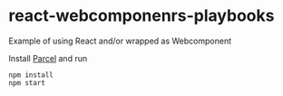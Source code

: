 # react-webcomponenrs-playbooks

Example of using React and/or wrapped as Webcomponent

Install [Parcel](https://parceljs.org/getting_started.html) and run

``` 
npm install
npm start
```